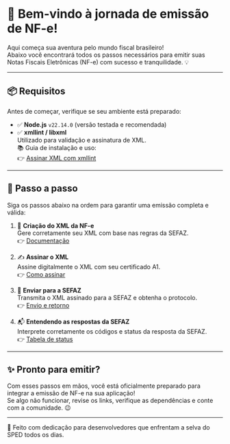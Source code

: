 # 🚀 Bem-vindo à jornada de emissão de NF-e!

Aqui começa sua aventura pelo mundo fiscal brasileiro!  
Abaixo você encontrará todos os passos necessários para emitir suas Notas Fiscais Eletrônicas (NF-e) com sucesso e tranquilidade. 💡

---

## 📦 Requisitos

Antes de começar, verifique se seu ambiente está preparado:

- ✅ **Node.js** `v22.14.0` (versão testada e recomendada)
- ✅ **xmllint / libxml**  
  Utilizado para validação e assinatura de XML.  
  📚 Guia de instalação e uso:  
  👉 [Assinar XML com xmllint](https://github.com/kalmonv/node-sped-nfe/blob/main/docs/xmllint.md)

---

## 🧭 Passo a passo

Siga os passos abaixo na ordem para garantir uma emissão completa e válida:

1. 🧾 **Criação do XML da NF-e**  
   Gere corretamente seu XML com base nas regras da SEFAZ.  
   👉 [Documentação](https://github.com/kalmonv/node-sped-nfe/blob/main/docs/xml.md)

2. ✍️ **Assinar o XML**  
   Assine digitalmente o XML com seu certificado A1.  
   👉 [Como assinar](https://github.com/kalmonv/node-sped-nfe/blob/main/docs/assinar_xml.md)

3. 📡 **Enviar para a SEFAZ**  
   Transmita o XML assinado para a SEFAZ e obtenha o protocolo.  
   👉 [Envio e retorno](https://github.com/kalmonv/node-sped-nfe/blob/main/docs/sefaz.md)

4. 📬 **Entendendo as respostas da SEFAZ**  
   Interprete corretamente os códigos e status da resposta da SEFAZ.  
   👉 [Tabela de status](https://github.com/kalmonv/node-sped-nfe/blob/main/docs/sefaz_status.md)

---

## ✨ Pronto para emitir?

Com esses passos em mãos, você está oficialmente preparado para integrar a emissão de NF-e na sua aplicação!  
Se algo não funcionar, revise os links, verifique as dependências e conte com a comunidade. 😉

---

💙 Feito com dedicação para desenvolvedores que enfrentam a selva do SPED todos os dias.
